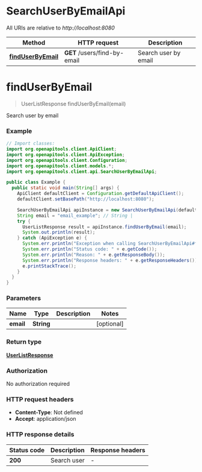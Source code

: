# SearchUserByEmailApi

All URIs are relative to *http://localhost:8080*

Method | HTTP request | Description
------------- | ------------- | -------------
[**findUserByEmail**](SearchUserByEmailApi.md#findUserByEmail) | **GET** /users/find-by-email | Search user by email


<a name="findUserByEmail"></a>
# **findUserByEmail**
> UserListResponse findUserByEmail(email)

Search user by email

### Example
```java
// Import classes:
import org.openapitools.client.ApiClient;
import org.openapitools.client.ApiException;
import org.openapitools.client.Configuration;
import org.openapitools.client.models.*;
import org.openapitools.client.api.SearchUserByEmailApi;

public class Example {
  public static void main(String[] args) {
    ApiClient defaultClient = Configuration.getDefaultApiClient();
    defaultClient.setBasePath("http://localhost:8080");

    SearchUserByEmailApi apiInstance = new SearchUserByEmailApi(defaultClient);
    String email = "email_example"; // String | 
    try {
      UserListResponse result = apiInstance.findUserByEmail(email);
      System.out.println(result);
    } catch (ApiException e) {
      System.err.println("Exception when calling SearchUserByEmailApi#findUserByEmail");
      System.err.println("Status code: " + e.getCode());
      System.err.println("Reason: " + e.getResponseBody());
      System.err.println("Response headers: " + e.getResponseHeaders());
      e.printStackTrace();
    }
  }
}
```

### Parameters

Name | Type | Description  | Notes
------------- | ------------- | ------------- | -------------
 **email** | **String**|  | [optional]

### Return type

[**UserListResponse**](UserListResponse.md)

### Authorization

No authorization required

### HTTP request headers

 - **Content-Type**: Not defined
 - **Accept**: application/json

### HTTP response details
| Status code | Description | Response headers |
|-------------|-------------|------------------|
**200** | Search user |  -  |

